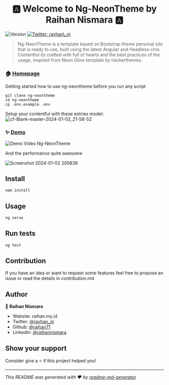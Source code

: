 <h1 align="center">🅰️ Welcome to Ng-NeonTheme by Raihan Nismara 🅰️</h1>
<p>
  <img alt="Version" src="https://img.shields.io/badge/version-(1.0.0)-blue.svg?cacheSeconds=2592000" />
  <a href="https://twitter.com/rayhan\_nj" target="_blank">
    <img alt="Twitter: rayhan\_nj" src="https://img.shields.io/twitter/follow/rayhan_nj.svg?style=social" />
  </a>
</p>

> Ng-NeonTheme is a template based on Bootstrap theme personal site that is ready to use, built using the latest Angular and Headless-cms Contentful its crafted with full of hearts and the best practices of the usage, inspired from Neon Glow template by hackerthemes.

### 🏠 [Homepage](https://hackerthemes.com/bootstrap-themes/demo/neon-glow/)

Getting started how to use ng-neontheme before you run any script
```
git clone ng-neontheme
cd ng-neontheme
cp .env.example .env
```
Setup your contentful with these entries model:
![cf-Blank-master-2024-01-02_21-58-52](https://github.com/raihan71/ng-neontheme/assets/31585789/05b8dbed-2338-48e5-9baa-53a118077744)


### ✨ [Demo](https://raihan.my.id)

![Demo Video Ng-NeonTheme](https://media1.giphy.com/media/v1.Y2lkPTc5MGI3NjExcDNjc2g5ZHZsYXhnNGM1ajVpa2hvNDBmdWNlZTJ1aWV3M3RzNzAycyZlcD12MV9pbnRlcm5hbF9naWZfYnlfaWQmY3Q9Zw/L1dYcqBPVru6PVTsFY/giphy.gif)

And the performance quite awesome

![Screenshot 2024-01-02 205838](https://github.com/raihan71/ng-neontheme/assets/31585789/a28525e9-a01c-4dfa-8971-e58c04e6e503)



## Install

```sh
npm install
```

## Usage

```sh
ng serve
```

## Run tests

```sh
ng test
```

## Contribution
If you have an idea or want to request some features feel free to propose an issue or read the details in contribution.md

## Author

👤 **Raihan Nismara**

* Website: raihan.my.id
* Twitter: [@rayhan\_nj](https://twitter.com/rayhan\_nj)
* Github: [@raihan71](https://github.com/raihan71)
* LinkedIn: [@raihannismara](https://linkedin.com/in/raihannismara)

## Show your support

Consider give a ⭐️ if this project helped you!

***
_This README was generated with ❤️ by [readme-md-generator](https://github.com/kefranabg/readme-md-generator)_
